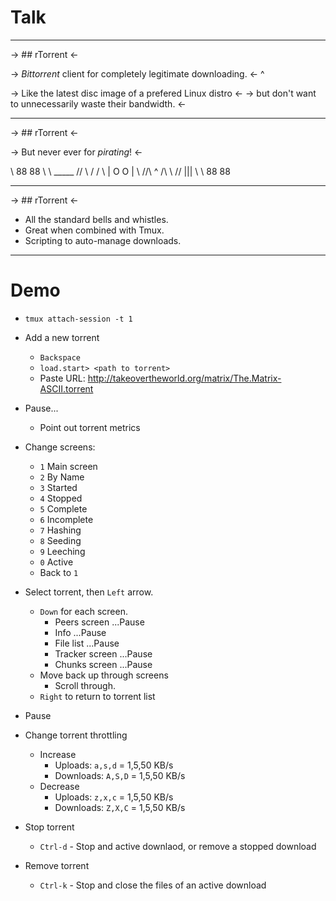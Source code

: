 # Talk

---

-> ## rTorrent <-

-> *Bittorrent* client for completely legitimate downloading. <-
^

-> Like the latest disc image of a prefered Linux distro <-
-> but don't want to unnecessarily waste their bandwidth. <-

---

-> ## rTorrent <-

-> But never ever for *pirating*! <-


\       88         88
\        \\ _____ //
\         \/     \/
\          | O O |
\         //\ ^ /\\
\        //  |||  \\
\       88         88

---

-> ## rTorrent <-

* All the standard bells and whistles.
* Great when combined with Tmux.
* Scripting to auto-manage downloads.

---

# Demo

* `tmux attach-session -t 1`

* Add a new torrent
    - `Backspace`
    - `load.start> <path to torrent>`
    - Paste URL: http://takeovertheworld.org/matrix/The.Matrix-ASCII.torrent

* Pause...
    - Point out torrent metrics

* Change screens:
    - `1` Main screen
    - `2` By Name
    - `3` Started
    - `4` Stopped
    - `5` Complete
    - `6` Incomplete
    - `7` Hashing
    - `8` Seeding
    - `9` Leeching
    - `0` Active
    - Back to `1`

* Select torrent, then `Left` arrow.
    - `Down` for each screen.
        - Peers screen    ...Pause
        - Info<LeftMouse> ...Pause
        - File list       ...Pause
        - Tracker screen  ...Pause
        - Chunks screen   ...Pause
    - Move back up through screens
        - Scroll through.
    - `Right` to return to torrent list

* Pause

* Change torrent throttling
    - Increase
        - Uploads:   `a,s,d` = 1,5,50 KB/s
        - Downloads: `A,S,D` = 1,5,50 KB/s
    - Decrease
        - Uploads:   `z,x,c` = 1,5,50 KB/s
        - Downloads: `Z,X,C` = 1,5,50 KB/s

* Stop torrent
    - `Ctrl-d` - Stop and active downlaod, or remove a stopped download 
  
* Remove torrent
    - `Ctrl-k` - Stop and close the files of an active download

